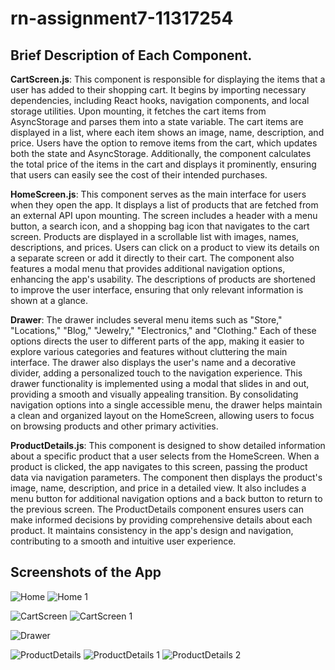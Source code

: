 # rn-assignment7-11317254

## Brief Description of Each Component.

**CartScreen.js**: This component is responsible for displaying the items that a user has added to their shopping cart. It begins by importing necessary dependencies, including React hooks, navigation components, and local storage utilities. Upon mounting, it fetches the cart items from AsyncStorage and parses them into a state variable. The cart items are displayed in a list, where each item shows an image, name, description, and price. Users have the option to remove items from the cart, which updates both the state and AsyncStorage. Additionally, the component calculates the total price of the items in the cart and displays it prominently, ensuring that users can easily see the cost of their intended purchases.

**HomeScreen.js**: This component serves as the main interface for users when they open the app. It displays a list of products that are fetched from an external API upon mounting. The screen includes a header with a menu button, a search icon, and a shopping bag icon that navigates to the cart screen. Products are displayed in a scrollable list with images, names, descriptions, and prices. Users can click on a product to view its details on a separate screen or add it directly to their cart. The component also features a modal menu that provides additional navigation options, enhancing the app's usability. The descriptions of products are shortened to improve the user interface, ensuring that only relevant information is shown at a glance.

**Drawer**: The drawer includes several menu items such as "Store," "Locations," "Blog," "Jewelry," "Electronics," and "Clothing." Each of these options directs the user to different parts of the app, making it easier to explore various categories and features without cluttering the main interface. The drawer also displays the user's name and a decorative divider, adding a personalized touch to the navigation experience. This drawer functionality is implemented using a modal that slides in and out, providing a smooth and visually appealing transition. By consolidating navigation options into a single accessible menu, the drawer helps maintain a clean and organized layout on the HomeScreen, allowing users to focus on browsing products and other primary activities.

**ProductDetails.js**: This component is designed to show detailed information about a specific product that a user selects from the HomeScreen. When a product is clicked, the app navigates to this screen, passing the product data via navigation parameters. The component then displays the product's image, name, description, and price in a detailed view. It also includes a menu button for additional navigation options and a back button to return to the previous screen. The ProductDetails component ensures users can make informed decisions by providing comprehensive details about each product. It maintains consistency in the app's design and navigation, contributing to a smooth and intuitive user experience.



## Screenshots of the App
![Home](MyApp/assets/Home.jpg)
![Home 1](MyApp/assets/Homee.jpg)


![CartScreen](MyApp/assets/CheckoutCartscreen.jpg)
![CartScreen 1](MyApp/assets/CheckourCartscreen1.jpg)


![Drawer](MyApp/assets/Drawer.jpg)


![ProductDetails](MyApp/assets/ProductDetails.jpg)
![ProductDetails 1](MyApp/assets/ProductDetails1.jpg)
![ProductDetails 2](MyApp/assets/ProductDetails2.jpg)